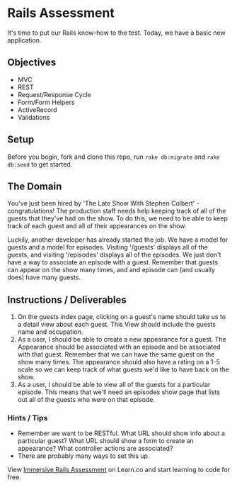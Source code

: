 # Rails Assessment

It's time to put our Rails know-how to the test. Today, we have a basic new application.

## Objectives
+ MVC
+ REST
+ Request/Response Cycle
+ Form/Form Helpers
+ ActiveRecord
+ Validations

## Setup

Before you begin, fork and clone this repo, run `rake db:migrate` and `rake db:seed` to get started.

## The Domain

You've just been hired by 'The Late Show With Stephen Colbert' - congratulations! The production staff needs help keeping track of all of the guests that they've had on the show. To do this, we need to be able to keep track of each guest and all of their appearances on the show.

Luckily, another developer has already started the job. We have a model for guests and a model for episodes. Visiting '/guests' displays all of the guests, and visiting '/episodes' displays all of the episodes. We just don't have a way to associate an episode with a guest. Remember that guests can appear on the show many times, and and episode can (and usually does) have many guests.

## Instructions / Deliverables

1. On the guests index page, clicking on a guest's name should take us to a detail view about each guest. This View should include the guests name and occupation.
2. As a user, I should be able to create a new appearance for a guest. The Appearance should be associated with an episode and be associated with that guest. Remember that we can have the same guest on the show many times. The appearance should also have a rating on a 1-5 scale so we can keep track of what guests we'd like to have back on the show.
3. As a user, I should be able to view all of the guests for a particular episode. This means that we'll need an episodes show page that lists out all of the guests who were on that episode.



### Hints / Tips

+ Remember we want to be RESTful. What URL should show info about a particular guest? What URL should show a form to create an appearance? What controller actions are associated?  
+ There are probably many ways to set this up.

<p class='util--hide'>View <a href='https://learn.co/lessons/immersive-rails-assessment'>Immersive Rails Assessment</a> on Learn.co and start learning to code for free.</p>
